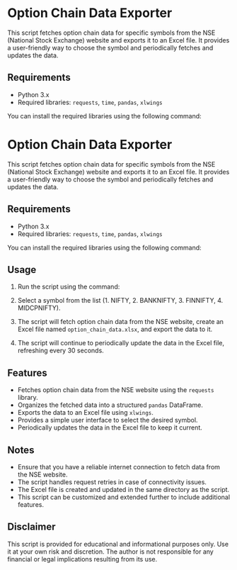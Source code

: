 # Option Chain Data Exporter

This script fetches option chain data for specific symbols from the NSE (National Stock Exchange) website and exports it to an Excel file. It provides a user-friendly way to choose the symbol and periodically fetches and updates the data.

## Requirements

- Python 3.x
- Required libraries: `requests`, `time`, `pandas`, `xlwings`

You can install the required libraries using the following command:

# Option Chain Data Exporter

This script fetches option chain data for specific symbols from the NSE (National Stock Exchange) website and exports it to an Excel file. It provides a user-friendly way to choose the symbol and periodically fetches and updates the data.

## Requirements

- Python 3.x
- Required libraries: `requests`, `time`, `pandas`, `xlwings`

You can install the required libraries using the following command:


## Usage

1. Run the script using the command:


2. Select a symbol from the list (1. NIFTY, 2. BANKNIFTY, 3. FINNIFTY, 4. MIDCPNIFTY).

3. The script will fetch option chain data from the NSE website, create an Excel file named `option_chain_data.xlsx`, and export the data to it.

4. The script will continue to periodically update the data in the Excel file, refreshing every 30 seconds.

## Features

- Fetches option chain data from the NSE website using the `requests` library.
- Organizes the fetched data into a structured `pandas` DataFrame.
- Exports the data to an Excel file using `xlwings`.
- Provides a simple user interface to select the desired symbol.
- Periodically updates the data in the Excel file to keep it current.

## Notes

- Ensure that you have a reliable internet connection to fetch data from the NSE website.
- The script handles request retries in case of connectivity issues.
- The Excel file is created and updated in the same directory as the script.
- This script can be customized and extended further to include additional features.

## Disclaimer

This script is provided for educational and informational purposes only. Use it at your own risk and discretion. The author is not responsible for any financial or legal implications resulting from its use.
